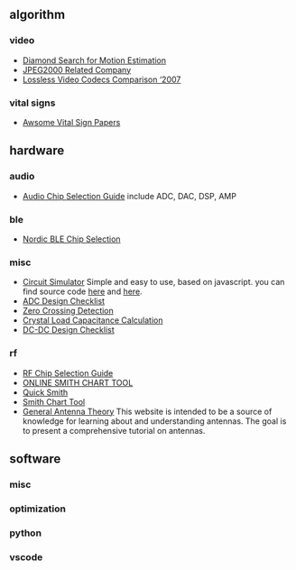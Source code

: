 
## algorithm
### video
- [Diamond Search for Motion Estimation](./algorithm/video/Diamond%20Search%20for%20Motion%20Estimation.md)
- [JPEG2000 Related Company](./algorithm/video/JPEG2000%20Related%20Company.md)
- [Lossless Video Codecs Comparison ‘2007](./algorithm/video/Lossless%20Video%20Codecs%20Comparison%20‘2007.md)
### vital signs
- [Awsome Vital Sign Papers](./algorithm/vital%20signs/Awsome%20Vital%20Sign%20Papers.md)
## hardware
### audio
- [Audio Chip Selection Guide](./hardware/audio/Audio%20Chip%20Selection%20Guide.md) include ADC, DAC, DSP, AMP
### ble
- [Nordic BLE Chip Selection](./hardware/ble/Nordic%20BLE%20Chip%20Selection.md)
### misc
- [Circuit Simulator](http://scratch.trtos.com/circuitjs.html) Simple and easy to use, based on javascript. you can find source code [here](https://github.com/pfalstad/circuitjs1) and [here](https://github.com/sharpie7/circuitjs1).
- [ADC Design Checklist](./hardware/misc/ADC%20Design%20Checklist.md)
- [Zero Crossing Detection](./hardware/misc/Zero%20Crossing%20Detection.md)
- [Crystal Load Capacitance Calculation](./hardware/misc/Crystal%20Load%20Capacitance%20Calculation.md)
- [DC-DC Design Checklist](./hardware/misc/DC-DC%20Design%20Checklist.md)
### rf
- [RF Chip Selection Guide](./hardware/rf/RF%20Chip%20Selection%20Guide.md)
- [ONLINE SMITH CHART TOOL](https://www.will-kelsey.com/smith_chart/)
- [Quick Smith](https://quicksmith.online/)
- [Smith Chart Tool](https://www.microwaves101.com/smith-chart/smith-chart-tool-v1)
- [General Antenna Theory](https://www.antenna-theory.com/) This website is intended to be a source of knowledge for learning about and understanding antennas. The goal is to present a comprehensive tutorial on antennas. 
## software
### misc
### optimization
### python
### vscode